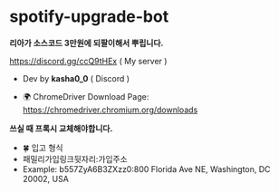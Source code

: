 # spotify-upgrade-bot

**리아가 소스코드 3만원에 되팔이해서 뿌립니다.**

https://discord.gg/ccQ9tHEx ( My server )
- Dev by **kasha0_0** ( Discord )

- 🌍 ChromeDriver Download Page: https://chromedriver.chromium.org/downloads

**쓰실 때 프록시 교체해야합니다.**

- 🍀 입고 형식
- 패밀리가입링크뒷자리:가입주소
- Example: b557ZyA6B3ZXzz0:800 Florida Ave NE, Washington, DC 20002, USA
